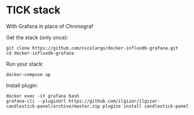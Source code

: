 # TICK stack 

With Grafana in place of Chronograf

Get the stack (only once):

```
git clone https://github.com/nicolargo/docker-influxdb-grafana.git
cd docker-influxdb-grafana
```

Run your stack:

```
docker-compose up

```

Install plugin:

```
docker exec -it grafana bash
grafana-cli --pluginUrl https://github.com/ilgizar/ilgizar-candlestick-panel/archive/master.zip plugins install candlestick-panel
```

